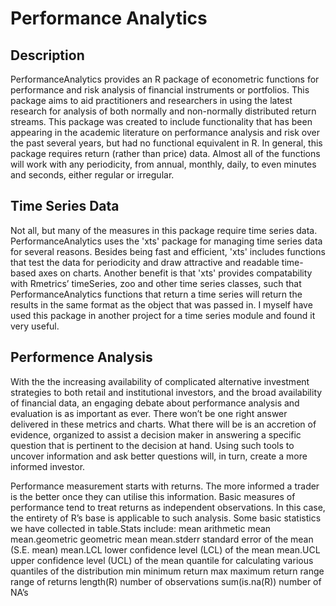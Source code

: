 Performance Analytics
====================
## Description
PerformanceAnalytics provides an R package of econometric functions for performance and risk analysis of financial instruments or portfolios. This package aims to aid practitioners and researchers in using the latest research for analysis of both normally and non-normally distributed return streams. This package was created to include functionality that has been appearing in the academic literature on performance analysis and risk over the past several years, but had no functional equivalent in R. In general, this package requires return (rather than price) data. Almost all of the functions will work with any periodicity, from annual, monthly, daily, to even minutes and seconds, either regular or irregular. 

## Time Series Data
Not all, but many of the measures in this package require time series data. PerformanceAnalytics uses the 'xts' package for managing time series data for several reasons. Besides being fast and efficient, 'xts' includes functions that test the data for periodicity and draw attractive and readable time-based axes on charts. Another benefit is that 'xts' provides compatability with Rmetrics’ timeSeries, zoo and other time series classes, such that PerformanceAnalytics functions that return a time series will return the results in the same format as the object that was passed in. I myself have used this package in another project for a time series module and found it very useful.

## Performence Analysis
With the the increasing availability of complicated alternative investment strategies to both retail and institutional investors, and the broad availability of financial data, an engaging debate about performance analysis and evaluation is as important as ever. There won’t be one right answer delivered in these metrics and charts. What there will be is an accretion of evidence, organized to assist a decision maker in answering a specific question that is pertinent to the decision at hand. Using such tools to uncover information and ask better questions will, in turn, create a more informed investor.

Performance measurement starts with returns. The more informed a trader is the better once they can utilise this information. Basic measures of performance tend to treat returns as independent observations. In this case, the entirety of R’s base is applicable to such analysis. Some basic statistics we have collected in table.Stats include:
mean arithmetic mean
mean.geometric geometric mean
mean.stderr standard error of the mean (S.E. mean)
mean.LCL lower confidence level (LCL) of the mean
mean.UCL upper confidence level (UCL) of the mean
quantile for calculating various quantiles of the distribution
min minimum return
max maximum return
range range of returns
length(R) number of observations
sum(is.na(R)) number of NA’s
